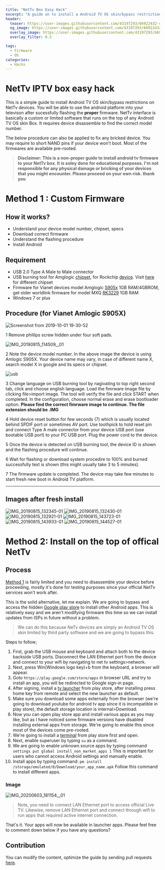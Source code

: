 ```yaml
---
title: "NetTv Box Easy Hack"
excerpt: "A guide on to install a Android TV OS skin/bypass restrictions in NetTv IPTV devices. Tested in Vianet, WorldLink ISPs."
header:
  teaser: https://user-images.githubusercontent.com/43197293/66922432-cc735c00-f046-11e9-94fe-32286bb61841.jpg
  og_image: https://user-images.githubusercontent.com/43197293/66922432-cc735c00-f046-11e9-94fe-32286bb61841.jpg
  overlay_image: https://user-images.githubusercontent.com/43197293/66922432-cc735c00-f046-11e9-94fe-32286bb61841.jpg
  overlay_filter: 0.5

tags:
  - Firmware
  - OS
categories:
  - Hacks
---
```



# NetTv IPTV box easy hack 

This is a simple guide to install Android TV OS skin/bypass restrictions on NetTv devices. You will be able to use the android platform into your televison after sucessfully flashing the <b>proper</b> firmware. NetTv interface is basically a custom or limited software that runs on the top of any Android TV OS skin Box. It requires device disassemble to find the correct model number.

The below procedure can also be applied to fix any bricked device. You may require to short NAND pins if your device won't boot. Most of the firmwares are available pre-rooted.

> <b>Disclaimer: This is a non-proper guide to install android tv firmware to your NetTv box. It is soley done for educational purposes. I'm not responsible for any physical damage or bricking of your devices that you might encounter. Please proceed on your own risk. thank you
</b>

# Method 1 : Custom Firmware

## How it works?
- Understand your device model number, chipset, specs
- Download correct firmware
- Understand the flashing procedure
- Install Android


## Requirement
- USB 2.0 Type A Male to Male connector
- USB burning tool for Amglogic <a href="https://androiddatahost.com/5yaux" target="_blank">chipset</a>, for Rockchip  <a href="https://androiddatahost.com/5yaux" target="_blank">device</a>. Visit <a href="https://androidmtk.com/category/drivers" target="_blank">here</a> for different chipset
- Firmware for Vianet devices model Amglogic <a href="https://drive.google.com/open?id=1vujacdrzMZI5kcKKqBUzBYT9eidP9g-s" target="_blank">S905x</a> 1GB RAM/4GBROM, get older worldlink firmware for model MXQ <a href="http://firmware.mxqproject.com/index.php/2018/04/04/mxq-4k-rockchip-3229-android-nougat-firmware-update-files/" target="_blank">RK3229</a> 1GB RAM
- Windows 7 or plus

## Procedure (for Vianet Amlogic S905X)

![Screenshot from 2019-10-01 19-30-52](https://user-images.githubusercontent.com/43197293/65968537-0ce9ac00-e483-11e9-9c01-7d9d746ca94f.png)

1 Remove phillips screw hidden under four soft pads.

![IMG_20190815_114509__01](https://user-images.githubusercontent.com/43197293/66922432-cc735c00-f046-11e9-94fe-32286bb61841.jpg)

2 Note the device model number. In the above image the device is using Amlogic S905X. Your device name may vary, in case of different name X, search model X in google and its specs or chipset.

![usb](https://user-images.githubusercontent.com/43197293/67307640-858ad800-f518-11e9-8744-b66b5f14a983.png)

3 Change language on USB burning tool by nagivating to top right second tab, click and choose english language. Load the fimrware image file by clicking file>import image. The tool will verify the file and click START when completed. In the configuration, choose normal erase and erase bootloader option. <b>Please find the correct fimrware image to continue. The file extension should be .IMG</b>

4 Hold device reset button for few seconds (7) which is usually located behind SPDIF port or sometimes AV port. Use toothpick to hold reset pin and connect Type A male connector from your device USB port (use bootable USB port) to your PC USB port. Plug the power cord to the device.

5 Once the device is detected on USB burning tool, the device ID is shown and the flashing procedure will continue.

6 Wait for flashing or download system procedire to 100% and burned successfully text is shown (this might usually take 3 to 5 minutes).

7 The firmware update is completed. The device may take few minutes to start fresh new boot in Android TV platform.

<hr>

## Images after fresh install

![IMG_20190815_132345-01](https://user-images.githubusercontent.com/43197293/67455257-d7cd1580-f64c-11e9-8702-e0ad8d79a925.jpeg)
![IMG_20190815_132430-01](https://user-images.githubusercontent.com/43197293/67455258-d7cd1580-f64c-11e9-8341-73aabab508f5.jpeg)
![IMG_20190815_132921-01](https://user-images.githubusercontent.com/43197293/67455259-d865ac00-f64c-11e9-8707-d4697a377c04.jpeg)
![IMG_20190815_143723-01](https://user-images.githubusercontent.com/43197293/67455260-d865ac00-f64c-11e9-97fe-28fb19f8025c.jpeg)
![IMG_20190815_143933-01](https://user-images.githubusercontent.com/43197293/67455261-d8fe4280-f64c-11e9-90a0-2e26dff3d147.jpeg)
![IMG_20190815_144527-01](https://user-images.githubusercontent.com/43197293/67455263-d8fe4280-f64c-11e9-8720-1433ebc6f303.jpeg)


# Method 2: Install on the top of offical NetTv

## Process

[Method 1](#method-1--custom-firmware) is fairly limited and you need to disassemble your device before proceeding, mostly it's done for testing purposes since your official NetTv services won't work after.

This is the solid alternative, let me explain. We are going to bypass and access the hidden [Google play store](https://play.google.com/) to install other Android apps. This is relatively easy and we aren't modifying firmware this time so we can install updates from ISPs in future without a problem. 

> We can do this because NeTv devices are simply an Android TV OS skin limited by third party software and we are going to bypass this.

Steps to follow;
1. First, grab the USB mouse and keyboard and attach both to the device backside USB ports. Disconnect the LAN Ethernet port from the device and connect to your wifi by navigating to net tv settings>network.
2. Next, press Win(Windows logo key)+b from the keyboard, a browser will appear.
3. Goto ```https://play.google.com/store/apps``` in browser URL and try to install an app, you will be redirected to Google sign-in page.
4. After signing, install a [tv launcher](https://play.google.com/store/apps/details?id=ca.dstudio.atvlauncher.free) from play store, after installing press home key from remote and select the new launcher as default.
5. Make sure you download some apps externally from the browser (we're going to download youtube for android tv app since it is incompatible in play store), the default storage location is internal>Download.
6. Now you can open play store app and install various apps as you may like, but as I have noticed some firmware versions have disabled installing external apps from storage. We're going to enable this since most of the devices come pre-rooted.
7. We're going to install a [terminal](https://play.google.com/store/apps/details?id=jackpal.androidterm) from play store first and open.
8. Next, enable superuser by typing ```su``` as a command.
9. We are going to enable unknown source apps by typing command ```settings put global install_non_market_apps 1``` This is important for users who cannot access Android settings and manually enable.
10. Install apps by typing command: ```pm install /storage/emulated/0/Download/your_app_name.apk``` Follow this command to install different apps.

### Image

![IMG_20200603_181154__01](https://user-images.githubusercontent.com/43197293/83907736-a5a89800-a785-11ea-8cbf-7a5f5ec4e26d.jpg)

> Note, you need to connect LAN Ethernet port to access official Live TV. Likewise, remove LAN Ethernet port and connect through wifi to run apps that required active internet connection.

That's it. Your apps will now be available in launcher apps. Please feel free to comment down below if you have any questions?


## Contribution

You can modify the content, optimize the guide by sending pull requests <a href="https://github.com/hbvj99/nettv-box/pulls">here</a>.